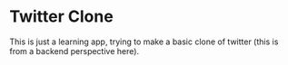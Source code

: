 # Twitter Clone

This is just a learning app, trying to make a basic clone of twitter (this is from a backend perspective here).
